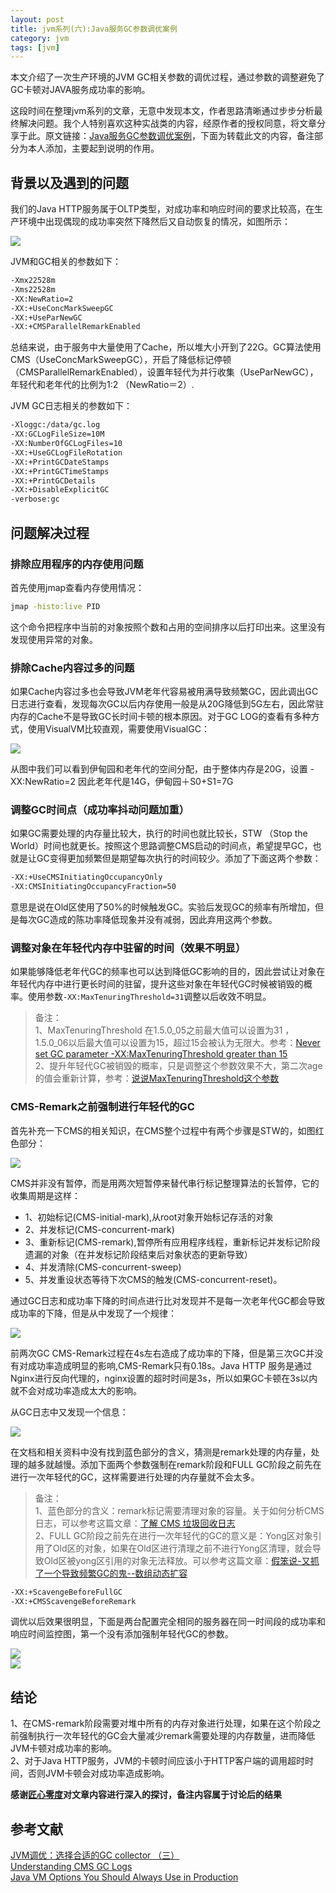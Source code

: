 ```yaml
---
layout: post
title: jvm系列(六):Java服务GC参数调优案例
category: jvm
tags: [jvm]
---
```


本文介绍了一次生产环境的JVM GC相关参数的调优过程，通过参数的调整避免了GC卡顿对JAVA服务成功率的影响。

这段时间在整理jvm系列的文章，无意中发现本文，作者思路清晰通过步步分析最终解决问题。我个人特别喜欢这种实战类的内容，经原作者的授权同意，将文章分享于此。原文链接：[Java服务GC参数调优案例](https://segmentfault.com/a/1190000005174819)，下面为转载此文的内容，备注部分为本人添加，主要起到说明的作用。

## 背景以及遇到的问题

我们的Java HTTP服务属于OLTP类型，对成功率和响应时间的要求比较高，在生产环境中出现偶现的成功率突然下降然后又自动恢复的情况，如图所示：

![](http://www.hlbhcz.com/assets/images/2017/jvm/articlex.png)

JVM和GC相关的参数如下：

```  sh
-Xmx22528m
-Xms22528m
-XX:NewRatio=2
-XX:+UseConcMarkSweepGC
-XX:+UseParNewGC
-XX:+CMSParallelRemarkEnabled
```

总结来说，由于服务中大量使用了Cache，所以堆大小开到了22G。GC算法使用CMS（UseConcMarkSweepGC），开启了降低标记停顿（CMSParallelRemarkEnabled），设置年轻代为并行收集（UseParNewGC），年轻代和老年代的比例为1:2 （NewRatio＝2）.

JVM GC日志相关的参数如下：

```  sh
-Xloggc:/data/gc.log
-XX:GCLogFileSize=10M
-XX:NumberOfGCLogFiles=10
-XX:+UseGCLogFileRotation
-XX:+PrintGCDateStamps
-XX:+PrintGCTimeStamps
-XX:+PrintGCDetails
-XX:+DisableExplicitGC
-verbose:gc
```

## 问题解决过程

### 排除应用程序的内存使用问题

首先使用jmap查看内存使用情况：

```  sh
jmap -histo:live PID
```

这个命令把程序中当前的对象按照个数和占用的空间排序以后打印出来。这里没有发现使用异常的对象。

### 排除Cache内容过多的问题

如果Cache内容过多也会导致JVM老年代容易被用满导致频繁GC，因此调出GC日志进行查看，发现每次GC以后内存使用一般是从20G降低到5G左右，因此常驻内存的Cache不是导致GC长时间卡顿的根本原因。对于GC LOG的查看有多种方式，使用VisualVM比较直观，需要使用VisualGC：

![](http://www.hlbhcz.com/assets/images/2017/jvm/articlex_VisualVM.png)

从图中我们可以看到伊甸园和老年代的空间分配，由于整体内存是20G，设置 -XX:NewRatio=2 因此老年代是14G，伊甸园＋S0+S1=7G

### 调整GC时间点（成功率抖动问题加重）

如果GC需要处理的内存量比较大，执行的时间也就比较长，STW （Stop the World）时间也就更长。按照这个思路调整CMS启动的时间点，希望提早GC，也就是让GC变得更加频繁但是期望每次执行的时间较少。添加了下面这两个参数：

```  sh
-XX:+UseCMSInitiatingOccupancyOnly
-XX:CMSInitiatingOccupancyFraction=50
```

意思是说在Old区使用了50%的时候触发GC。实验后发现GC的频率有所增加，但是每次GC造成的陈功率降低现象并没有减弱，因此弃用这两个参数。

### 调整对象在年轻代内存中驻留的时间（效果不明显）

如果能够降低老年代GC的频率也可以达到降低GC影响的目的，因此尝试让对象在年轻代内存中进行更长时间的驻留，提升这些对象在年轻代GC时候被销毁的概率。使用参数```-XX:MaxTenuringThreshold=31```调整以后收效不明显。

> 备注：  
> 1、MaxTenuringThreshold 在1.5.0_05之前最大值可以设置为31 ，1.5.0_06以后最大值可以设置为15，超过15会被认为无限大。参考：[Never set GC parameter -XX:MaxTenuringThreshold greater than 15](https://sourcevirtues.com/2013/03/29/never-set-gc-parameter-maxtenuringthreshold-greater-than-15/)  
> 2、提升年轻代GC被销毁的概率，只是调整这个参数效果不大，第二次age的值会重新计算，参考：[说说MaxTenuringThreshold这个参数](http://bluedavy.me/?p=70)  

### CMS-Remark之前强制进行年轻代的GC

首先补充一下CMS的相关知识，在CMS整个过程中有两个步骤是STW的，如图红色部分：

![](http://www.hlbhcz.com/assets/images/2017/jvm/articlex_cms.png)

CMS并非没有暂停，而是用两次短暂停来替代串行标记整理算法的长暂停，它的收集周期是这样：

- 1、初始标记(CMS-initial-mark),从root对象开始标记存活的对象
- 2、并发标记(CMS-concurrent-mark)
- 3、重新标记(CMS-remark),暂停所有应用程序线程，重新标记并发标记阶段遗漏的对象（在并发标记阶段结束后对象状态的更新导致）
- 4、并发清除(CMS-concurrent-sweep)
- 5、并发重设状态等待下次CMS的触发(CMS-concurrent-reset)。

通过GC日志和成功率下降的时间点进行比对发现并不是每一次老年代GC都会导致成功率的下降，但是从中发现了一个规律：

![](http://www.hlbhcz.com/assets/images/2017/jvm/cms_gc1.png)

前两次GC CMS-Remark过程在4s左右造成了成功率的下降，但是第三次GC并没有对成功率造成明显的影响,CMS-Remark只有0.18s。Java HTTP 服务是通过Nginx进行反向代理的，nginx设置的超时时间是3s，所以如果GC卡顿在3s以内就不会对成功率造成太大的影响。

从GC日志中又发现一个信息：

![](http://www.hlbhcz.com/assets/images/2017/jvm/cms_gc2.png)

在文档和相关资料中没有找到蓝色部分的含义，猜测是remark处理的内存量，处理的越多就越慢。添加下面两个参数强制在remark阶段和FULL GC阶段之前先在进行一次年轻代的GC，这样需要进行处理的内存量就不会太多。

> 备注：  
> 1、蓝色部分的含义：remark标记需要清理对象的容量。关于如何分析CMS日志，可以参考这篇文章：[了解 CMS 垃圾回收日志](http://ifeve.com/jvm-cms-log/)  
> 2、FULL GC阶段之前先在进行一次年轻代的GC的意义是：Yong区对象引用了Old区的对象，如果在Old区进行清理之前不进行Yong区清理，就会导致Old区被yong区引用的对象无法释放。可以参考这篇文章：[假笨说-又抓了一个导致频繁GC的鬼--数组动态扩容](http://mp.weixin.qq.com/s/HKdpmmvJKq45QZdV4Q2cYQ)  

```  sh
-XX:+ScavengeBeforeFullGC 
-XX:+CMSScavengeBeforeRemark
```

调优以后效果很明显，下面是两台配置完全相同的服务器在同一时间段的成功率和响应时间监控图，第一个没有添加强制年轻代GC的参数。

![](http://www.hlbhcz.com/assets/images/2017/jvm/end1.png)  
![](http://www.hlbhcz.com/assets/images/2017/jvm/end2.png)

## 结论

1、在CMS-remark阶段需要对堆中所有的内存对象进行处理，如果在这个阶段之前强制执行一次年轻代的GC会大量减少remark需要处理的内存数量，进而降低JVM卡顿对成功率的影响。  
2、对于Java HTTP服务，JVM的卡顿时间应该小于HTTP客户端的调用超时时间，否则JVM卡顿会对成功率造成影响。


**感谢[匠心零度](http://www.jianshu.com/u/3def157aab07)对文章内容进行深入的探讨，备注内容属于讨论后的结果**

## 参考文献

[JVM调优：选择合适的GC collector （三）](http://blog.csdn.net/historyasamirror/article/details/6245157)  
[Understanding CMS GC Logs](https://blogs.oracle.com/poonam/entry/understanding_cms_gc_logs)  
[Java VM Options You Should Always Use in Production](http://blog.sokolenko.me/2014/11/javavm-options-production.html)  

